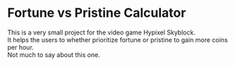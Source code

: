 # Fortune vs Pristine Calculator

This is a very small project for the video game Hypixel Skyblock.  
It helps the users to whether prioritize fortune or pristine to gain more coins per hour.  
Not much to say about this one.  
